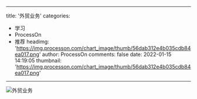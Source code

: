 
---
title: '外贸业务'
categories: 
 - 学习
 - ProcessOn
 - 推荐
headimg: 'https://img.processon.com/chart_image/thumb/56dab312e4b035cdb84ea017.png'
author: ProcessOn
comments: false
date: 2022-01-15 14:19:05
thumbnail: 'https://img.processon.com/chart_image/thumb/56dab312e4b035cdb84ea017.png'
---

<div>   
<img class="thumb" alt="外贸业务" src="https://img.processon.com/chart_image/thumb/56dab312e4b035cdb84ea017.png" referrerpolicy="no-referrer">
<p></p>  
</div>
            